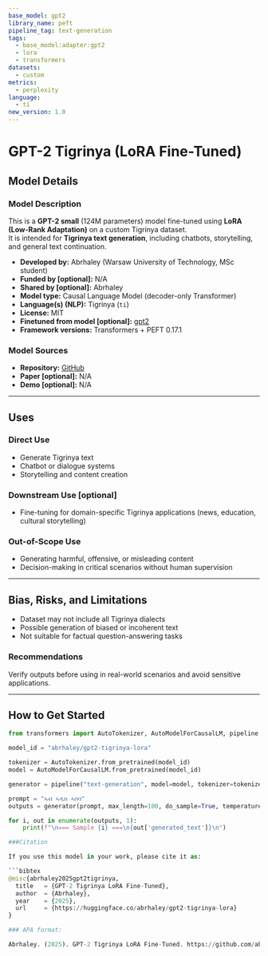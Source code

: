 ```yaml
---
base_model: gpt2
library_name: peft
pipeline_tag: text-generation
tags:
  - base_model:adapter:gpt2
  - lora
  - transformers
datasets:
  - custom
metrics:
  - perplexity
language:
  - ti
new_version: 1.0
---
```


# GPT-2 Tigrinya (LoRA Fine-Tuned)

## Model Details

### Model Description

This is a **GPT-2 small** (124M parameters) model fine-tuned using **LoRA (Low-Rank Adaptation)** on a custom Tigrinya dataset.  
It is intended for **Tigrinya text generation**, including chatbots, storytelling, and general text continuation.  

- **Developed by:** Abrhaley (Warsaw University of Technology, MSc student)  
- **Funded by [optional]:** N/A  
- **Shared by [optional]:** Abrhaley  
- **Model type:** Causal Language Model (decoder-only Transformer)  
- **Language(s) (NLP):** Tigrinya (`ti`)  
- **License:** MIT  
- **Finetuned from model [optional]:** [gpt2](https://huggingface.co/gpt2)  
- **Framework versions:** Transformers + PEFT 0.17.1  

### Model Sources

- **Repository:** [GitHub](https://github.com/abrhaleyarefaine1997/gpt2-tigrinya-lora)  
- **Paper [optional]:** N/A  
- **Demo [optional]:** N/A  

---

## Uses

### Direct Use

- Generate Tigrinya text  
- Chatbot or dialogue systems  
- Storytelling and content creation  

### Downstream Use [optional]

- Fine-tuning for domain-specific Tigrinya applications (news, education, cultural storytelling)  

### Out-of-Scope Use

- Generating harmful, offensive, or misleading content  
- Decision-making in critical scenarios without human supervision  

---

## Bias, Risks, and Limitations

- Dataset may not include all Tigrinya dialects  
- Possible generation of biased or incoherent text  
- Not suitable for factual question-answering tasks  

### Recommendations

Verify outputs before using in real-world scenarios and avoid sensitive applications.  

---

## How to Get Started

```python
from transformers import AutoTokenizer, AutoModelForCausalLM, pipeline

model_id = "abrhaley/gpt2-tigrinya-lora"

tokenizer = AutoTokenizer.from_pretrained(model_id)
model = AutoModelForCausalLM.from_pretrained(model_id)

generator = pipeline("text-generation", model=model, tokenizer=tokenizer)

prompt = "ኣብ ኣዲስ ኣበባ"
outputs = generator(prompt, max_length=100, do_sample=True, temperature=0.8, top_k=50, top_p=0.95, num_return_sequences=3)

for i, out in enumerate(outputs, 1):
    print(f"\n=== Sample {i} ===\n{out['generated_text']}\n")

###Citation

If you use this model in your work, please cite it as:

```bibtex
@misc{abrhaley2025gpt2tigrinya,
  title   = {GPT-2 Tigrinya LoRA Fine-Tuned},
  author  = {Abrhaley},
  year    = {2025},
  url     = {https://huggingface.co/abrhaley/gpt2-tigrinya-lora}
}

### APA format:

Abrhaley. (2025). GPT-2 Tigrinya LoRA Fine-Tuned. https://github.com/abrhaleyarefaine1997/gpt2-tigrinya-lora
